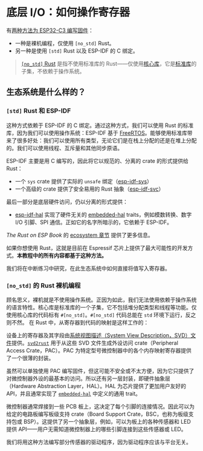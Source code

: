 # 底层 I/O：如何操作寄存器

有[两种方法为 ESP32-C3 编写固件](https://esp-rs.github.io/book/overview/index.html)：
 - 一种是裸机编程，仅使用 `[no_std]` Rust。
 - 另一种是使用 `[std]` Rust 以及 ESP-IDF 的 C 绑定。

> [`[no_std]` Rust](https://docs.rust-embedded.org/book/intro/no-std.html) 是指不使用标准库的 Rust——仅使用[核心库](https://doc.rust-lang.org/core/)，它是[标准库](https://doc.rust-lang.org/std/)的子集，不依赖于操作系统。

## 生态系统是什么样的？

### `[std]` Rust 和 ESP-IDF

这种方式依赖于 ESP-IDF 的 C 绑定。通过这种方式，我们可以使用 Rust 的标准库，因为我们可以使用操作系统：ESP-IDF 基于 [FreeRTOS](https://www.freertos.org/)。能够使用标准库带来了很多好处：我们可以使用所有类型，无论它们是在栈上分配的还是在堆上分配的。我们可以使用线程、互斥量和其他同步原语。

ESP-IDF 主要是用 C 编写的，因此将它以规范的、分离的 crate 的形式提供给 Rust：
- 一个 `sys` crate 提供了实际的 `unsafe` 绑定（[esp-idf-sys](https://github.com/esp-rs/esp-idf-sys)）
- 一个高级的 crate 提供了安全易用的 Rust 抽象（[esp-idf-svc](https://github.com/esp-rs/esp-idf-svc/)）

最后一部分是底层硬件访问，仍以分离的形式提供：
- [esp-idf-hal](https://github.com/esp-rs/esp-idf-hal) 实现了硬件无关的 [embedded-hal](https://github.com/rust-embedded/embedded-hal) traits，例如模数转换、数字 I/O 引脚、SPI 通信。正如它的名字所暗示的，它依赖于 ESP-IDF。

_The Rust on ESP Book_ 的 [ecosystem 章节](https://esp-rs.github.io/book/overview/using-the-standard-library.html) 提供了更多信息。

如果你想使用 Rust，这就是目前在 Espressif 芯片上提供了最大可能性的开发方式。**本教程中的所有内容都基于这种方法。**

我们将在中断练习中研究，在此生态系统中如何直接将值写入寄存器。

### `[no_std]` 的 Rust 裸机编程

顾名思义，裸机就是不使用操作系统。正因为如此，我们无法使用依赖于操作系统的语言特性。核心库是标准库的一个子集，它不包括堆分配类型和线程等功能。仅使用核心库的代码标有 `#[no_std]`。`#[no_std]` 代码总能在 `std` 环境下运行，反之则不然。
在 Rust 中，从寄存器到代码的映射是这样工作的：

设备上的寄存器及其字段由[系统视图描述（System View Description，SVD）文件](http://www.disca.upv.es/aperles/arm_cortex_m3/curset/CMSIS/Documentation/SVD/html/index.html)提供。[`svd2rust`](https://docs.rs/svd2rust/latest/svd2rust/) 用于从这些 SVD 文件生成外设访问 crate（Peripheral Access Crate，PAC）。PAC 为特定型号微控制器中的各个内存映射寄存器提供了一个很薄的封装。

虽然可以单独使用 PAC 编写固件，但这可能不安全或不太方便，因为它只提供了对微控制器外设的最基本的访问。所以还有另一层封装，即硬件抽象层（Hardware Abstraction Layer，HAL）。HAL 为芯片提供了更加用户友好的 API，并且通常实现了 [`embedded-hal`](https://github.com/rust-embedded/embedded-hal) 中定义的通用 trait。

微控制器通常焊接到一些 PCB 板上，这决定了每个引脚的连接情况。因此可以为给定的电路板编写板级支持 crate（Board Support Crate，BSC，也称为板级支持包或 BSP）。这提供了另一个抽象层，例如，可以为板上的各种传感器和 LED 提供 API——用户无需知道微控制器上的哪些引脚连接到这些传感器或 LED。

我们将用这种方法编写部分传感器的驱动程序，因为驱动程序应该与平台无关。


